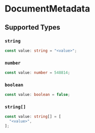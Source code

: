 # DocumentMetadata


## Supported Types

### `string`

```typescript
const value: string = "<value>";
```

### `number`

```typescript
const value: number = 548814;
```

### `boolean`

```typescript
const value: boolean = false;
```

### `string[]`

```typescript
const value: string[] = [
  "<value>",
];
```

